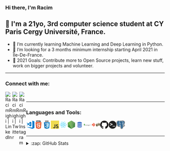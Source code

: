 ### Hi there, I'm Racim

## 🔭 I'm a 21yo, 3rd computer science student at CY Paris Cergy Université, France.

- 🌱 I’m currently learning Machine Learning and Deep Learning in Python.
- 👯 I’m looking for a 3 months minimum internship starting April 2021 in Île-De-France.
- 🥅 2021 Goals: Contribute more to Open Source projects, learn new stuff, work on bigger projects and volunteer.

---

### Connect with me:

[<img align="left" alt="RacimRighi | LinkedIn" width="22px" src="https://cdn.jsdelivr.net/npm/simple-icons@v3/icons/linkedin.svg" />][linkedin]
[<img align="left" alt="RacimRighi | Twitter" width="22px" src="https://cdn.jsdelivr.net/npm/simple-icons@v3/icons/twitter.svg" />][twitter]
[<img align="left" alt="RacimRighi | Instagram" width="22px" src="https://cdn.jsdelivr.net/npm/simple-icons@v3/icons/instagram.svg" />][instagram]

<br />

---

### Languages and Tools:

<img align="left" alt="Visual Studio Code" width="26px" src="https://raw.githubusercontent.com/github/explore/80688e429a7d4ef2fca1e82350fe8e3517d3494d/topics/visual-studio-code/visual-studio-code.png" />
<img align="left" alt="HTML5" width="26px" src="https://raw.githubusercontent.com/github/explore/80688e429a7d4ef2fca1e82350fe8e3517d3494d/topics/html/html.png" />
<img align="left" alt="CSS3" width="26px" src="https://raw.githubusercontent.com/github/explore/80688e429a7d4ef2fca1e82350fe8e3517d3494d/topics/css/css.png" />
<img align="left" alt="JavaScript" width="26px" src="https://raw.githubusercontent.com/github/explore/80688e429a7d4ef2fca1e82350fe8e3517d3494d/topics/javascript/javascript.png" />
<img align="left" alt="React Native" width="26px" src="https://raw.githubusercontent.com/github/explore/e94815998e4e0713912fed477a1f346ec04c3da2/topics/react-native/react-native.png" />
<img align="left" alt="Node.js" width="26px" src="https://raw.githubusercontent.com/github/explore/80688e429a7d4ef2fca1e82350fe8e3517d3494d/topics/nodejs/nodejs.png" />
<img align="left" alt="SQL" width="26px" src="https://raw.githubusercontent.com/github/explore/80688e429a7d4ef2fca1e82350fe8e3517d3494d/topics/sql/sql.png" />
<img align="left" alt="MongoDB" width="26px" src="https://raw.githubusercontent.com/github/explore/80688e429a7d4ef2fca1e82350fe8e3517d3494d/topics/mongodb/mongodb.png" />
<img align="left" alt="Git" width="26px" src="https://raw.githubusercontent.com/github/explore/80688e429a7d4ef2fca1e82350fe8e3517d3494d/topics/git/git.png" />
<img align="left" alt="GitHub" width="26px" src="https://raw.githubusercontent.com/github/explore/78df643247d429f6cc873026c0622819ad797942/topics/github/github.png" />
<img align="left" alt="Terminal" width="26px" src="https://raw.githubusercontent.com/github/explore/80688e429a7d4ef2fca1e82350fe8e3517d3494d/topics/terminal/terminal.png" />
<img align="left" alt="PostgreSQL" width="26px" src="https://raw.githubusercontent.com/github/explore/80688e429a7d4ef2fca1e82350fe8e3517d3494d/topics/postgresql/postgresql.png" />

<br />
<br />

---

<details>
  <summary>:zap: GitHub Stats</summary>

  <img align="left" alt="RacimRgh GitHub Stats" src="https://github-readme-stats.vercel.app/api?username=RacimRgh&show_icons=true&hide_border=true" />

</details>

[twitter]: https://twitter.com/RacimRgh
[instagram]: https://www.instagram.com/racim_rgh/
[linkedin]: https://www.linkedin.com/in/racim-righi/
